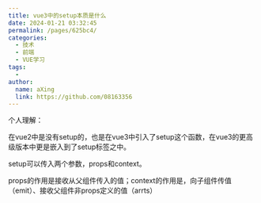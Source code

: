 ```yaml
---
title: vue3中的setup本质是什么
date: 2024-01-21 03:32:45
permalink: /pages/625bc4/
categories:
  - 技术
  - 前端
  - VUE学习
tags:
  - 
author: 
  name: aXing
  link: https://github.com/08163356
---
```

个人理解：

在vue2中是没有setup的，也是在vue3中引入了setup这个函数，在vue3的更高级版本中更是嵌入到了setup标签之中。

setup可以传入两个参数，props和context。

props的作用是接收从父组件传入的值；context的作用是，向子组件传值（emit）、接收父组件非props定义的值（arrts）